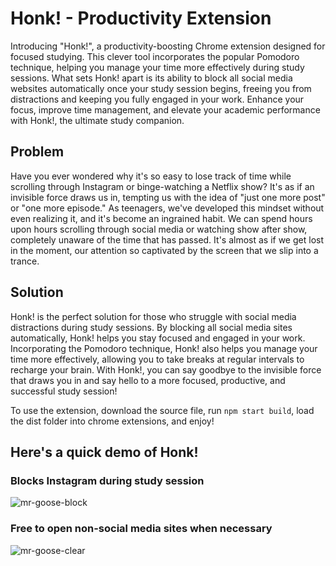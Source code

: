 # Honk! - Productivity Extension
Introducing "Honk!", a productivity-boosting Chrome extension designed for focused studying. This clever tool incorporates the popular Pomodoro technique, helping you manage your time more effectively during study sessions. What sets Honk! apart is its ability to block all social media websites automatically once your study session begins, freeing you from distractions and keeping you fully engaged in your work. Enhance your focus, improve time management, and elevate your academic performance with Honk!, the ultimate study companion.

## Problem
Have you ever wondered why it's so easy to lose track of time while scrolling through Instagram or binge-watching a Netflix show? It's as if an invisible force draws us in, tempting us with the idea of "just one more post" or "one more episode." As teenagers, we've developed this mindset without even realizing it, and it's become an ingrained habit. We can spend hours upon hours scrolling through social media or watching show after show, completely unaware of the time that has passed. It's almost as if we get lost in the moment, our attention so captivated by the screen that we slip into a trance.

## Solution
Honk! is the perfect solution for those who struggle with social media distractions during study sessions. By blocking all social media sites automatically, Honk! helps you stay focused and engaged in your work. Incorporating the Pomodoro technique, Honk! also helps you manage your time more effectively, allowing you to take breaks at regular intervals to recharge your brain. With Honk!, you can say goodbye to the invisible force that draws you in and say hello to a more focused, productive, and successful study session!

To use the extension, download the source file, run ```npm start build```, load the dist folder into chrome extensions, and enjoy!

## Here's a quick demo of Honk!
### Blocks Instagram during study session
![mr-goose-block](https://github.com/peter-limawal/honk/assets/59006829/a37ff3b1-40e3-444a-afff-0f4d3861dd98)
### Free to open non-social media sites when necessary
![mr-goose-clear](https://github.com/peter-limawal/honk/assets/59006829/595ef398-9170-4bab-b5ca-eaadb84f95b1)
